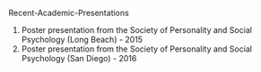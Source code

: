 Recent-Academic-Presentations
1. Poster presentation from the Society of Personality and Social Psychology (Long Beach) - 2015
2. Poster presentation from the Society of Personality and Social Psychology (San Diego) - 2016
